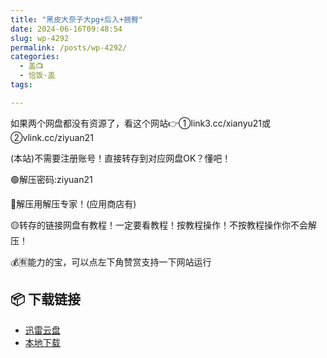 ```yaml
---
title: "黑皮大奈子大pg+后入+翘臀"
date: 2024-06-16T09:48:54
slug: wp-4292
permalink: /posts/wp-4292/
categories:
  - 盖📺
  - 恰饭·盖
tags:

---
```


如果两个网盘都没有资源了，看这个网站👉①link3.cc/xianyu21或②vlink.cc/ziyuan21

(本站)不需要注册账号！直接转存到对应网盘OK？懂吧！

🟢解压密码:ziyuan21

🔵解压用解压专家！(应用商店有)

🟡转存的链接网盘有教程！一定要看教程！按教程操作！不按教程操作你不会解压！

💰🈶能力的宝，可以点左下角赞赏支持一下网站运行

## 📦 下载链接
- [迅雷云盘](https://blziyuan21.com/pay-download/4292?key=2d206e0490&down_id=0)
- [本地下载](https://blziyuan21.com/pay-download/4292?key=2d206e0490&down_id=1)

